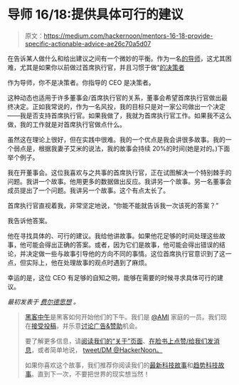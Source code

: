 # 导师 16/18:提供具体可行的建议

> 原文：<https://medium.com/hackernoon/mentors-16-18-provide-specific-actionable-advice-ae26c70a5d07>

在告诉某人做什么和给出建议之间有一个微妙的平衡。作为一名[的导师](https://hackernoon.com/tagged/mentor)，这尤其困难，尤其是如果你以前做过首席执行官，并且习惯于做“[的决策者](http://www.urbandictionary.com/define.php?term=The%20Decider)

作为导师，你不是决策者。你指导的 CEO 是决策者。

这种动态也适用于许多董事会/首席执行官的关系，董事会希望首席执行官做出最终决定。正如我常说的，作为一名风投，我的目标只是对一家公司做出一个决定——我是否支持首席执行官。如果我做了，我就为首席执行官工作。如果我不这么做，我的工作就是对首席执行官做点什么。

虽然这在理论上很好，但在实践中很难。我的一个优点是我会讲很多故事。我的一个弱点是，根据我妻子艾米的说法，我的故事会持续 20%的时间(她是对的。)下面举个例子。

我在开董事会。这位我喜欢与之共事的首席执行官，正在试图解决一个特别棘手的问题。我讲一个故事。他用更多的数据做出反应。我讲另一个故事。另一名董事会成员提出了一个问题。我讲另一个故事。这个有点太长了。

首席执行官直视着我，非常坚定地说，“你能不能就告诉我一次该死的答案？”

我告诉他答案。

他在寻找具体的、可行的建议。我给他讲故事。如果他花足够的时间处理这些故事，他可能会得出正确的答案。或者，因为它们是故事，他可能会得出错误的结论，并决定做一些与故事引导他的方向不同的事情。这位首席执行官意识到了这一点，但实际上，他在处理故事的观点时遇到了麻烦。

幸运的是，这位 CEO 有足够的自知之明，能够在需要的时候寻求具体可行的建议。

*最初发表于* [*费尔德思想*](http://www.feld.com/archives/2017/05/mentors-1618-provide-specific-actionable-advice.html) *。*

> [黑客中午](http://bit.ly/Hackernoon)是黑客如何开始他们的下午。我们是 [@AMI](http://bit.ly/atAMIatAMI) 家庭的一员。我们现在[接受投稿](http://bit.ly/hackernoonsubmission)，并乐意[讨论广告&赞助](mailto:partners@amipublications.com)机会。
> 
> 要了解更多信息，请[阅读我们的“关于”页面](https://goo.gl/4ofytp)、[在脸书上点赞/给我们发消息](http://bit.ly/HackernoonFB)，或者简单地说， [tweet/DM @HackerNoon。](https://goo.gl/k7XYbx)
> 
> 如果你喜欢这个故事，我们推荐你阅读我们的[最新科技故事](http://bit.ly/hackernoonlatestt)和[趋势科技故事](https://hackernoon.com/trending)。直到下一次，不要把世界的现实想当然！